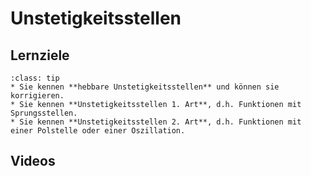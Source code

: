 # Unstetigkeitsstellen

## Lernziele

```{admonition} Lernziele 
:class: tip
* Sie kennen **hebbare Unstetigkeitsstellen** und können sie korrigieren.
* Sie kennen **Unstetigkeitsstellen 1. Art**, d.h. Funktionen mit Sprungsstellen. 
* Sie kennen **Unstetigkeitsstellen 2. Art**, d.h. Funktionen mit einer Polstelle oder einer Oszillation.
```

## Videos
